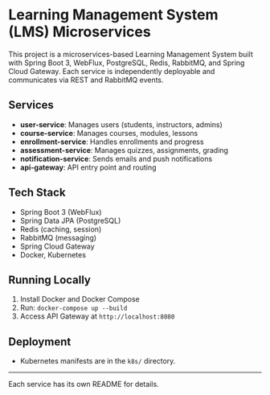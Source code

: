 # Learning Management System (LMS) Microservices

This project is a microservices-based Learning Management System built with Spring Boot 3, WebFlux, PostgreSQL, Redis, RabbitMQ, and Spring Cloud Gateway. Each service is independently deployable and communicates via REST and RabbitMQ events.

## Services
- **user-service**: Manages users (students, instructors, admins)
- **course-service**: Manages courses, modules, lessons
- **enrollment-service**: Handles enrollments and progress
- **assessment-service**: Manages quizzes, assignments, grading
- **notification-service**: Sends emails and push notifications
- **api-gateway**: API entry point and routing

## Tech Stack
- Spring Boot 3 (WebFlux)
- Spring Data JPA (PostgreSQL)
- Redis (caching, session)
- RabbitMQ (messaging)
- Spring Cloud Gateway
- Docker, Kubernetes

## Running Locally
1. Install Docker and Docker Compose
2. Run: `docker-compose up --build`
3. Access API Gateway at `http://localhost:8080`

## Deployment
- Kubernetes manifests are in the `k8s/` directory.

---

Each service has its own README for details. 